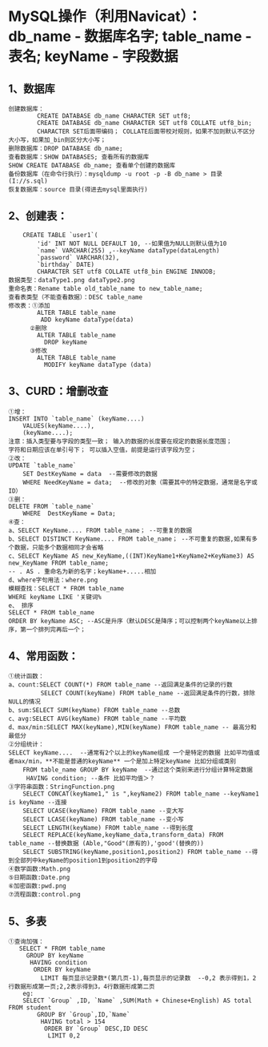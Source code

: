 # MySQL操作（利用Navicat）：db_name - 数据库名字; table_name - 表名; keyName - 字段数据

## 1、数据库

    创建数据库：
            CREATE DATABASE db_name CHARACTER SET utf8;
            CREATE DATABASE db_name CHARACTER SET utf8 COLLATE utf8_bin;
            CHARACTER SET后面带编码； COLLATE后面带校对规则，如果不加则默认不区分大小写，如果加_bin则区分大小写；
    删除数据库：DROP DATABASE db_name;
    查看数据库：SHOW DATABASES; 查看所有的数据库
    SHOW CREATE DATABASE db_name; 查看单个创建的数据库
    备份数据库（在命令行执行）：mysqldump -u root -p -B db_name > 目录(I://s.sql)
    恢复数据库：source 目录(得进去mysql里面执行)

## 2、创建表：

        CREATE TABLE `user1`(
            'id' INT NOT NULL DEFAULT 10, --如果值为NULL则默认值为10
            `name` VARCHAR(255) ,--keyName dataType(dataLength)
            `password` VARCHAR(32),
            `birthday` DATE)
            CHARACTER SET utf8 COLLATE utf8_bin ENGINE INNODB;
    数据类型：dataType1.png dataType2.png
    重命名表：Rename table old_table_name to new_table_name;
    查看表类型（不能查看数据）：DESC table_name
    修改表：①添加
            ALTER TABLE table_name
             ADD keyName dataType(data)
          ②删除
            ALTER TABLE table_name
              DROP keyName
          ③修改
            ALTER TABLE table_name
              MODIFY keyName dataType (data)

## 3、CURD：增删改查

    ①增：
    INSERT INTO `table_name` (keyName....)
        VALUES(keyName....),
        (keyName....);
    注意：插入类型要与字段的类型一致； 输入的数据的长度要在规定的数据长度范围；
    字符和日期应该在单引号下； 可以插入空值，前提是运行该字段为空；
    ②改：
    UPDATE `table_name`
        SET DestKeyName = data  --需要修改的数据
        WHERE NeedKeyName = data;  --修改的对象（需要其中的特定数据，通常是名字或ID）  
    ③删：
    DELETE FROM `table_name`
        WHERE  DestKeyName = Data;
    ④查：
    a、SELECT KeyName.... FROM table_name； --可重复的数据
    b、SELECT DISTINCT KeyName.... FROM table_name； --不可重复的数据,如果有多个数据，只能多个数据相同才会省略
    c、SELECT KeyName AS new_KeyName,((INT)KeyName1+KeyName2+KeyName3) AS new_KeyName FROM table_name;
    -- . AS . 重命名为新的名字；keyName+.....相加
    d、where字句用法：where.png
    模糊查找：SELECT * FROM table_name
    WHERE keyName LIKE '关键词%
    e、 排序
    SELECT * FROM table_name
    ORDER BY keyName ASC; --ASC是升序（默认DESC是降序；可以控制两个keyName以上排序，第一个排列完再后一个；

## 4、常用函数：

    ①统计函数：
    a、count:SELECT COUNT(*) FROM table_name --返回满足条件的记录的行数
             SELECT COUNT(keyName) FROM table_name --返回满足条件的行数，排除NULL的情况
    b、sum:SELECT SUM(keyName) FROM table_name --总数
    c、avg:SELECT AVG(keyName) FROM table_name --平均数
    d、max/min:SELECT MAX(keyName),MIN(keyName) FROM table_name -- 最高分和最低分
    ②分组统计：
    SELECT keyName....  --通常有2个以上的keyName组成 一个是特定的数据 比如平均值或者max/min，**不能是普通的keyName** 一个是加上特定keyName 比如分组或类别
        FROM table_name GROUP BY keyName  --通过这个类别来进行分组计算特定数据
         HAVING condition; --条件 比如平均值＞？
    ③字符串函数：StringFunction.png
        SELECT CONCAT(keyName1," is ",keyName2) FROM table_name --keyName1 is keyName --连接
        SELECT UCASE(keyName) FROM table_name --变大写
        SELECT LCASE(keyName) FROM table_name --变小写
        SELECT LENGTH(keyName) FROM table_name --得到长度
        SELECT REPLACE(keyName,keyName_data,transform_data) FROM table_name --替换数据 (Able,"Good"(原有的),'good'(替换的))
        SELECT SUBSTRING(keyName,position1,position2) FROM table_name --得到全部列中keyName的position1到position2的字母
    ④数学函数:Math.png
    ⑤日期函数:Date.png
    ⑥加密函数:pwd.png
    ⑦流程函数:control.png

## 5、多表

    ①查询加强：
       SELECT * FROM table_name
         GROUP BY keyName
          HAVING condition
           ORDER BY keyName
             LIMIT 每页显示记录数*(第几页-1),每页显示的记录数  --0,2 表示得到1，2行数据形成第一页;2,2表示得到3，4行数据形成第二页
        eg:
        SELECT `Group` ,ID, `Name` ,SUM(Math + Chinese+English) AS total FROM student
            GROUP BY `Group`,ID,`Name`
             HAVING total > 154
              ORDER BY `Group` DESC,ID DESC
               LIMIT 0,2